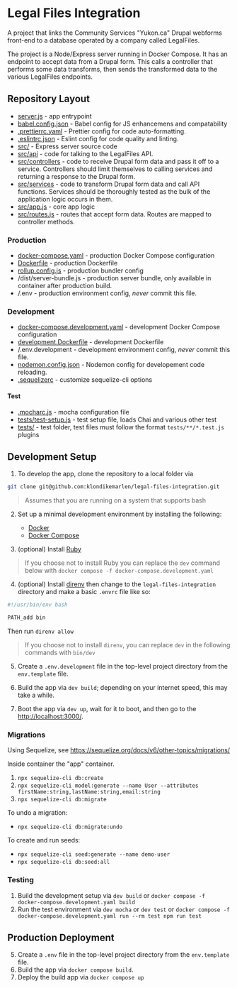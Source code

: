 # Legal Files Integration

A project that links the Community Services "Yukon.ca" Drupal webforms front-end
to a database operated by a company called LegalFiles.

The project is a Node/Express server running in Docker Compose. It has an
endpoint to accept data from a Drupal form. This calls a controller that
performs some data transforms, then sends the transformed data to the various
LegalFiles endpoints.

## Repository Layout

- [server.js](server.js) - app entrypoint
- [babel.config.json](babel.config.json) - Babel config for JS enhancemens and
  compatability
- [.prettierrc.yaml](.prettierrc.yaml) - Prettier config for code
  auto-formatting.
- [.eslintrc.json](.eslintrc.json) - Eslint config for code quality and linting.
- [src/](src/) - Express server source code
- [src/api](src/api/) - code for talking to the LegalFiles API.
- [src/controllers](src/controllers/) - code to receive Drupal form data and
  pass it off to a service. Controllers should limit themselves to calling
  services and returning a response to the Drupal form.
- [src/services](src/services/) - code to transform Drupal form data and call
  API functions. Services should be thoroughly tested as the bulk of the
  application logic occurs in them.
- [src/app.js](src/app.js) - core app logic
- [src/routes.js](src/routes.js) - routes that accept form data. Routes are
  mapped to controller methods.

### Production

- [docker-compose.yaml](docker-compose.yaml) - production Docker Compose
  configuration
- [Dockerfile](Dockerfile) - production Dockerfile
- [rollup.config.js](rollup.config.js) - production bundler config
- /dist/server-bundle.js - production server bundle, only available in container
  after production build.
- /.env - production environment config, _never_ commit this file.

### Development

- [docker-compose.development.yaml](docker-compose.development.yaml) -
  development Docker Compose configuration
- [development.Dockerfile](development.Dockerfile) - development Dockerfile
- /.env.development - development environment config, _never_ commit this file.
- [nodemon.config.json](nodemon.config.json) - Nodemon config for developement
  code reloading.
- [.sequelizerc](.sequelizerc) - customize sequelize-cli options

#### Test

- [.mocharc.js](.mocharc.js) - mocha configuration file
- [tests/test-setup.js](tests/test-setup.js) - test setup file, loads Chai and
  various other test
- [tests/](tests/) - test folder, test files must follow the format
  `tests/**/*.test.js` plugins

## Development Setup

1. To develop the app, clone the repository to a local folder via

```bash
git clone git@github.com:klondikemarlen/legal-files-integration.git
```

> Assumes that you are running on a system that supports bash

2. Set up a minimal development environment by installing the following:

   - [Docker](https://docs.docker.com/engine/install/)
   - [Docker Compose](https://docs.docker.com/compose/install/)

3. (optional) Install
   [Ruby](https://www.ruby-lang.org/en/documentation/installation/)

> If you choose not to install Ruby you can replace the `dev` command below with
> `docker compose -f docker-compose.development.yaml`

4. (optional) Install [direnv](https://direnv.net/) then change to the
   `legal-files-integration` directory and make a basic `.envrc` file like so:

```bash
#!/usr/bin/env bash

PATH_add bin
```

Then run `direnv allow`

> If you choose not to install `direnv`, you can replace `dev` in the following
> commands with `bin/dev`

5. Create a `.env.development` file in the top-level project directory from the
   `env.template` file.
6. Build the app via `dev build`; depending on your internet speed, this may
   take a while.

7. Boot the app via `dev up`, wait for it to boot, and then go to the
   [http://localhost:3000/](http://localhost:3000/).

### Migrations

Using Sequelize, see https://sequelize.org/docs/v6/other-topics/migrations/

Inside container the "app" container.

1. `npx sequelize-cli db:create`
2. `npx sequelize-cli model:generate --name User --attributes firstName:string,lastName:string,email:string`
3. `npx sequelize-cli db:migrate`

To undo a migration:

- `npx sequelize-cli db:migrate:undo`

To create and run seeds:

- `npx sequelize-cli seed:generate --name demo-user`
- `npx sequelize-cli db:seed:all`

### Testing

1. Build the development setup via `dev build` or
   `docker compose -f docker-compose.development.yaml build`
2. Run the test environment via `dev mocha` or `dev test` or
   `docker compose -f docker-compose.development.yaml run --rm test npm run test`

## Production Deployment

5. Create a `.env` file in the top-level project directory from the
   `env.template` file.
1. Build the app via `docker compose build`.
1. Deploy the build app via `docker compose up`
